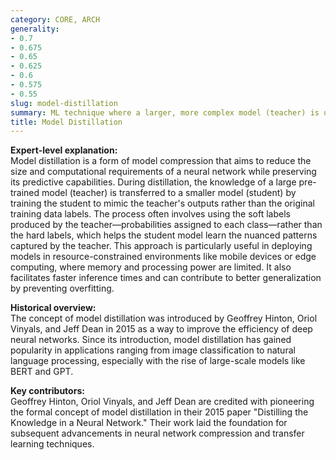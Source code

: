 ```yaml
---
category: CORE, ARCH
generality:
- 0.7
- 0.675
- 0.65
- 0.625
- 0.6
- 0.575
- 0.55
slug: model-distillation
summary: ML technique where a larger, more complex model (teacher) is used to train a smaller, simpler model (student) to approximate the teacher's predictions while maintaining similar performance.
title: Model Distillation
---
```


**Expert-level explanation:**  
Model distillation is a form of model compression that aims to reduce the size and computational requirements of a neural network while preserving its predictive capabilities. During distillation, the knowledge of a large pre-trained model (teacher) is transferred to a smaller model (student) by training the student to mimic the teacher's outputs rather than the original training data labels. The process often involves using the soft labels produced by the teacher—probabilities assigned to each class—rather than the hard labels, which helps the student model learn the nuanced patterns captured by the teacher. This approach is particularly useful in deploying models in resource-constrained environments like mobile devices or edge computing, where memory and processing power are limited. It also facilitates faster inference times and can contribute to better generalization by preventing overfitting.

**Historical overview:**  
The concept of model distillation was introduced by Geoffrey Hinton, Oriol Vinyals, and Jeff Dean in 2015 as a way to improve the efficiency of deep neural networks. Since its introduction, model distillation has gained popularity in applications ranging from image classification to natural language processing, especially with the rise of large-scale models like BERT and GPT.

**Key contributors:**  
Geoffrey Hinton, Oriol Vinyals, and Jeff Dean are credited with pioneering the formal concept of model distillation in their 2015 paper "Distilling the Knowledge in a Neural Network." Their work laid the foundation for subsequent advancements in neural network compression and transfer learning techniques.